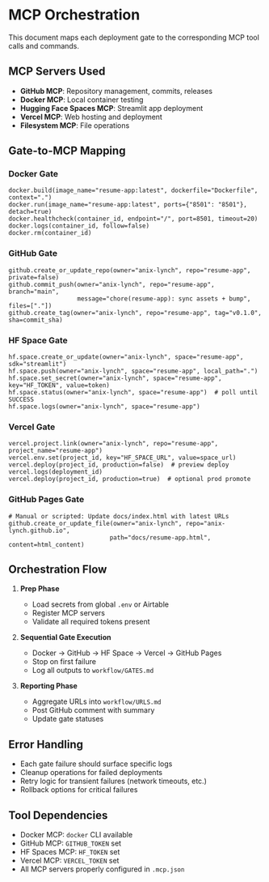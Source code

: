 # MCP Orchestration

This document maps each deployment gate to the corresponding MCP tool calls and commands.

## MCP Servers Used

- **GitHub MCP**: Repository management, commits, releases
- **Docker MCP**: Local container testing
- **Hugging Face Spaces MCP**: Streamlit app deployment
- **Vercel MCP**: Web hosting and deployment
- **Filesystem MCP**: File operations

## Gate-to-MCP Mapping

### Docker Gate
```
docker.build(image_name="resume-app:latest", dockerfile="Dockerfile", context=".")
docker.run(image_name="resume-app:latest", ports={"8501": "8501"}, detach=true)
docker.healthcheck(container_id, endpoint="/", port=8501, timeout=20)
docker.logs(container_id, follow=false)
docker.rm(container_id)
```

### GitHub Gate
```
github.create_or_update_repo(owner="anix-lynch", repo="resume-app", private=false)
github.commit_push(owner="anix-lynch", repo="resume-app", branch="main",
                   message="chore(resume-app): sync assets + bump", files=["."])
github.create_tag(owner="anix-lynch", repo="resume-app", tag="v0.1.0", sha=commit_sha)
```

### HF Space Gate
```
hf.space.create_or_update(owner="anix-lynch", space="resume-app", sdk="streamlit")
hf.space.push(owner="anix-lynch", space="resume-app", local_path=".")
hf.space.set_secret(owner="anix-lynch", space="resume-app", key="HF_TOKEN", value=token)
hf.space.status(owner="anix-lynch", space="resume-app")  # poll until SUCCESS
hf.space.logs(owner="anix-lynch", space="resume-app")
```

### Vercel Gate
```
vercel.project.link(owner="anix-lynch", repo="resume-app", project_name="resume-app")
vercel.env.set(project_id, key="HF_SPACE_URL", value=space_url)
vercel.deploy(project_id, production=false)  # preview deploy
vercel.logs(deployment_id)
vercel.deploy(project_id, production=true)  # optional prod promote
```

### GitHub Pages Gate
```
# Manual or scripted: Update docs/index.html with latest URLs
github.create_or_update_file(owner="anix-lynch", repo="anix-lynch.github.io",
                            path="docs/resume-app.html", content=html_content)
```

## Orchestration Flow

1. **Prep Phase**
   - Load secrets from global `.env` or Airtable
   - Register MCP servers
   - Validate all required tokens present

2. **Sequential Gate Execution**
   - Docker → GitHub → HF Space → Vercel → GitHub Pages
   - Stop on first failure
   - Log all outputs to `workflow/GATES.md`

3. **Reporting Phase**
   - Aggregate URLs into `workflow/URLS.md`
   - Post GitHub comment with summary
   - Update gate statuses

## Error Handling

- Each gate failure should surface specific logs
- Cleanup operations for failed deployments
- Retry logic for transient failures (network timeouts, etc.)
- Rollback options for critical failures

## Tool Dependencies

- Docker MCP: `docker` CLI available
- GitHub MCP: `GITHUB_TOKEN` set
- HF Spaces MCP: `HF_TOKEN` set
- Vercel MCP: `VERCEL_TOKEN` set
- All MCP servers properly configured in `.mcp.json`